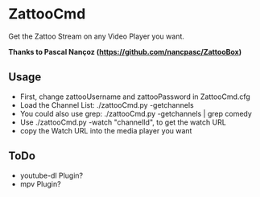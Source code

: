 # ZattooCmd
Get the Zattoo Stream on any Video Player you want. 

**Thanks to Pascal Nançoz (https://github.com/nancpasc/ZattooBox)**

## Usage

* First, change zattooUsername and zattooPassword in ZattooCmd.cfg
* Load the Channel List:  ./zattooCmd.py -getchannels 
* You could also use grep: ./zattooCmd.py -getchannels | grep comedy
* Use ./zattooCmd.py -watch "channelId", to get the watch URL
* copy the Watch URL into the media player you want

## ToDo

* youtube-dl Plugin?
* mpv Plugin?

